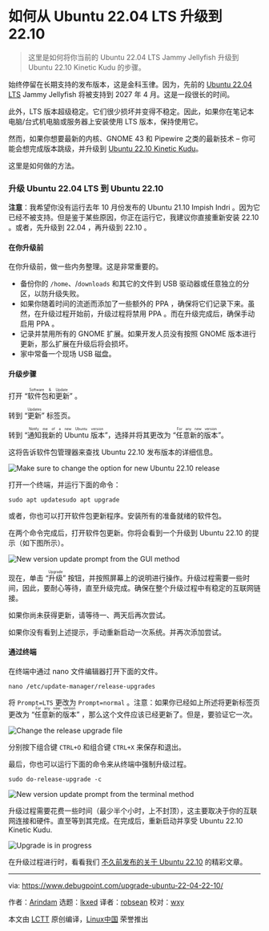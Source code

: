 [#]: subject: "How to Upgrade to Ubuntu 22.10 From 22.04 LTS (Jammy to Kinetic)"
[#]: via: "https://www.debugpoint.com/upgrade-ubuntu-22-04-22-10/"
[#]: author: "Arindam https://www.debugpoint.com/author/admin1/"
[#]: collector: "lkxed"
[#]: translator: "robsean"
[#]: reviewer: "wxy"
[#]: publisher: "wxy"
[#]: url: "https://linux.cn/article-15199-1.html"

如何从 Ubuntu 22.04 LTS 升级到 22.10
======

> 这里是如何将你当前的 Ubuntu 22.04 LTS Jammy Jellyfish 升级到 Ubuntu 22.10 Kinetic Kudu 的步骤。

始终停留在长期支持的发布版本，这是金科玉律。因为，先前的 [Ubuntu 22.04 LTS][1] Jammy Jellyfish 将被支持到 2027 年 4 月。这是一段很长的时间。

此外，LTS 版本超级稳定。它们很少损坏并变得不稳定。因此，如果你在笔记本电脑/台式机电脑或服务器上安装使用 LTS 版本，保持使用它。

然而，如果你想要最新的内核、GNOME 43 和 Pipewire 之类的最新技术 – 你可能会想完成版本跳级，并升级到 [Ubuntu 22.10 Kinetic Kudu][2]。

这里是如何做的方法。

### 升级 Ubuntu 22.04 LTS 到 Ubuntu 22.10

**注意**：我希望你没有运行去年 10 月份发布的 Ubuntu 21.10 Impish Indri 。因为它已经不被支持。但是鉴于某些原因，你正在运行它，我建议你直接重新安装 22.10 。或者，先升级到 22.04 ，再升级到 22.10 。

#### 在你升级前

在你升级前，做一些内务整理。这是非常重要的。

- 备份你的 `/home`、/`downloads` 和其它的文件到 USB 驱动器或任意独立的分区，以防升级失败。
- 如果你随着时间的流逝而添加了一些额外的 PPA ，确保将它们记录下来。虽然，在升级过程开始前，升级过程将禁用 PPA 。而在升级完成后，确保手动启用 PPA 。
- 记录并禁用所有的 GNOME 扩展。如果开发人员没有按照 GNOME 版本进行更新，那么扩展在升级后将会损坏。
- 家中常备一个现场 USB 磁盘。

#### 升级步骤

打开 “<ruby>软件包和更新<rt>Software & Update</rt></ruby>” 。

转到 “<ruby>更新<rt>Updates</rt></ruby>” 标签页。

转到 “<ruby>通知我新的 Ubuntu 版本<rt>Notify me of a new Ubuntu version</rt></ruby>”，选择并将其更改为 “<ruby>任意新的版本<rt>For any new version</rt></ruby>”。

这将告诉软件包管理器来查找 Ubuntu 22.10 发布版本的详细信息。

![Make sure to change the option for new Ubuntu 22.10 release][3]

打开一个终端，并运行下面的命令：

```
sudo apt updatesudo apt upgrade
```

或者，你也可以打开软件包更新程序。安装所有的准备就绪的软件包。

在两个命令完成后，打开软件包更新。你将会看到一个升级到 Ubuntu 22.10 的提示（如下图所示）。

![New version update prompt from the GUI method][4]

现在，单击 “<ruby>升级<rt>Upgrade</rt></ruby>” 按钮，并按照屏幕上的说明进行操作。升级过程需要一些时间，因此，要耐心等待，直至升级完成。确保在整个升级过程中有稳定的互联网链接。

如果你尚未获得更新，请等待一、两天后再次尝试。

如果你没有看到上述提示，手动重新启动一次系统。并再次添加尝试。

#### 通过终端

在终端中通过 nano 文件编辑器打开下面的文件。

```
nano /etc/update-manager/release-upgrades
```

将 `Prompt=LTS` 更改为 `Prompt=normal` 。注意：如果你已经如上所述将更新标签页更改为 “<ruby>任意新的版本<rt>For any new version</rt></ruby>” ，那么这个文件应该已经更新了。但是，要验证它一次。

![Change the release upgrade file][5]

分别按下组合键 `CTRL+O` 和组合键 `CTRL+X` 来保存和退出。

最后，你也可以运行下面的命令来从终端中强制升级过程。

```
sudo do-release-upgrade -c
```

![New version update prompt from the terminal method][6]

升级过程需要花费一些时间（最少半个小时，上不封顶），这主要取决于你的互联网连接和硬件。直至等到其完成。在完成后，重新启动并享受 Ubuntu 22.10 Kinetic Kudu.

![Upgrade is in progress][7]

在升级过程进行时，看看我们 [不久前发布的关于 Ubuntu 22.10][8] 的精彩文章。

--------------------------------------------------------------------------------

via: https://www.debugpoint.com/upgrade-ubuntu-22-04-22-10/

作者：[Arindam][a]
选题：[lkxed][b]
译者：[robsean](https://github.com/robsean)
校对：[wxy](https://github.com/wxy)

本文由 [LCTT](https://github.com/LCTT/TranslateProject) 原创编译，[Linux中国](https://linux.cn/) 荣誉推出

[a]: https://www.debugpoint.com/author/admin1/
[b]: https://github.com/lkxed
[1]: https://www.debugpoint.com/ubuntu-22-04-review/
[2]: https://www.debugpoint.com/ubuntu-22-10/
[3]: https://www.debugpoint.com/wp-content/uploads/2022/10/Make-sure-to-change-the-option-for-new-Ubuntu-22.10-release.jpg
[4]: https://www.debugpoint.com/wp-content/uploads/2022/10/New-version-update-prompt-from-the-GUI-method2.jpg
[5]: https://www.debugpoint.com/wp-content/uploads/2022/10/Change-the-release-upgrade-file.jpg
[6]: https://www.debugpoint.com/wp-content/uploads/2022/10/New-version-update-prompt-from-the-terminal-method.jpg
[7]: https://www.debugpoint.com/wp-content/uploads/2022/10/Upgrade-is-in-progress.jpg
[8]: https://www.debugpoint.com/tag/ubuntu-22-10
